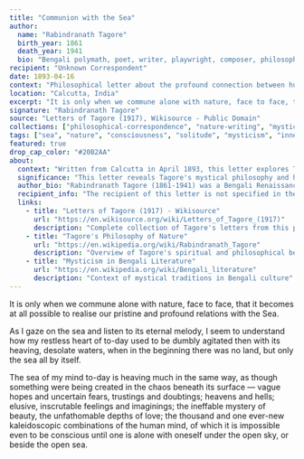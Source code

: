 ```yaml
---
title: "Communion with the Sea"
author:
  name: "Rabindranath Tagore"
  birth_year: 1861
  death_year: 1941
  bio: "Bengali polymath, poet, writer, playwright, composer, philosopher, social reformer and painter who reshaped Bengali literature and music"
recipient: "Unknown Correspondent"
date: 1893-04-16
context: "Philosophical letter about the profound connection between human consciousness and the eternal sea"
location: "Calcutta, India"
excerpt: "It is only when we commune alone with nature, face to face, that it becomes at all possible to realise our pristine and profound relations with the Sea."
signature: "Rabindranath Tagore"
source: "Letters of Tagore (1917), Wikisource - Public Domain"
collections: ["philosophical-correspondence", "nature-writing", "mystical-letters"]
tags: ["sea", "nature", "consciousness", "solitude", "mysticism", "inner-life"]
featured: true
drop_cap_color: "#20B2AA"
about:
  context: "Written from Calcutta in April 1893, this letter explores Tagore's mystical understanding of the relationship between human consciousness and the sea, reflecting his deep spiritual connection with nature."
  significance: "This letter reveals Tagore's mystical philosophy and his belief in the fundamental unity between human consciousness and the natural world. It shows his understanding of solitude as essential for spiritual realization."
  author_bio: "Rabindranath Tagore (1861-1941) was a Bengali Renaissance polymath who became the first non-European Nobel Prize winner in Literature in 1913. He founded the experimental school Santiniketan and was a key figure in the Bengal Renaissance."
  recipient_info: "The recipient of this letter is not specified in the published collection, but it appears to be someone who would appreciate Tagore's philosophical and mystical reflections on nature."
  links:
    - title: "Letters of Tagore (1917) - Wikisource"
      url: "https://en.wikisource.org/wiki/Letters_of_Tagore_(1917)"
      description: "Complete collection of Tagore's letters from this period"
    - title: "Tagore's Philosophy of Nature"
      url: "https://en.wikipedia.org/wiki/Rabindranath_Tagore"
      description: "Overview of Tagore's spiritual and philosophical beliefs"
    - title: "Mysticism in Bengali Literature"
      url: "https://en.wikipedia.org/wiki/Bengali_literature"
      description: "Context of mystical traditions in Bengali culture"
---
```


It is only when we commune alone with nature, face to face, that it becomes at all possible to realise our pristine and profound relations with the Sea.

As I gaze on the sea and listen to its eternal melody, I seem to understand how my restless heart of to-day used to be dumbly agitated then with its heaving, desolate waters, when in the beginning there was no land, but only the sea all by itself.

The sea of my mind to-day is heaving much in the same way, as though something were being created in the chaos beneath its surface — vague hopes and uncertain fears, trustings and doubtings; heavens and hells; elusive, inscrutable feelings and imaginings; the ineffable mystery of beauty, the unfathomable depths of love; the thousand and one ever-new kaleidoscopic combinations of the human mind, of which it is impossible even to be conscious until one is alone with oneself under the open sky, or beside the open sea.